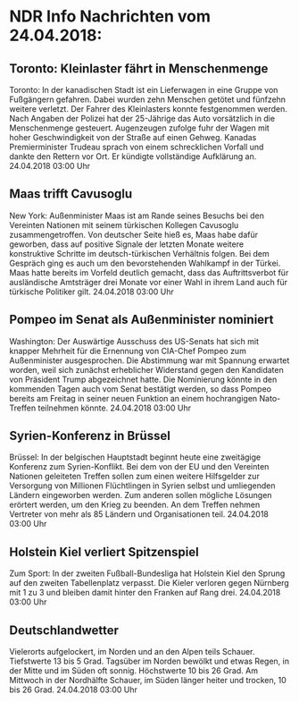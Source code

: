 # NDR Info Nachrichten vom 24.04.2018:


## Toronto: Kleinlaster fährt in Menschenmenge
Toronto: In der kanadischen Stadt ist ein Lieferwagen in eine Gruppe von Fußgängern gefahren. Dabei wurden zehn Menschen getötet und fünfzehn weitere verletzt. Der Fahrer des Kleinlasters konnte festgenommen werden. Nach Angaben der Polizei hat der 25-Jährige das Auto vorsätzlich in die Menschenmenge gesteuert. Augenzeugen zufolge fuhr der Wagen mit hoher Geschwindigkeit von der Straße auf einen Gehweg. Kanadas Premierminister Trudeau sprach von einem schrecklichen Vorfall und dankte den Rettern vor Ort. Er kündigte vollständige Aufklärung an. 24.04.2018 03:00 Uhr 

## Maas trifft Cavusoglu
New York:    Außenminister Maas ist am Rande seines Besuchs bei den Vereinten Nationen mit seinem türkischen Kollegen Cavusoglu zusammengetroffen. Von deutscher Seite hieß es, Maas habe dafür geworben, dass auf positive Signale der letzten Monate weitere konstruktive Schritte im deutsch-türkischen Verhältnis folgen. Bei dem Gespräch ging es auch um den bevorstehenden Wahlkampf in der Türkei. Maas hatte bereits im Vorfeld deutlich gemacht, dass das Auftrittsverbot für ausländische Amtsträger drei Monate vor einer Wahl in ihrem Land auch für türkische Politiker gilt. 24.04.2018 03:00 Uhr 

## Pompeo im Senat als Außenminister nominiert
Washington: Der Auswärtige Ausschuss des US-Senats hat sich mit knapper Mehrheit für die Ernennung von CIA-Chef Pompeo zum Außenminister ausgesprochen. Die Abstimmung war mit Spannung erwartet worden, weil sich zunächst erheblicher Widerstand gegen den Kandidaten von Präsident Trump abgezeichnet hatte. Die Nominierung könnte in den kommenden Tagen auch vom Senat bestätigt werden, so dass Pompeo bereits am Freitag in seiner neuen Funktion an einem hochrangigen Nato-Treffen teilnehmen könnte. 24.04.2018 03:00 Uhr 

## Syrien-Konferenz in Brüssel
Brüssel: In der belgischen Hauptstadt beginnt heute eine zweitägige Konferenz zum Syrien-Konflikt. Bei dem von der EU und den Vereinten Nationen geleiteten Treffen sollen zum einen weitere Hilfsgelder zur Versorgung von Millionen Flüchtlingen in Syrien selbst und umliegenden Ländern eingeworben werden. Zum anderen sollen mögliche Lösungen erörtert werden, um den Krieg zu beenden. An dem Treffen nehmen Vertreter von mehr als 85 Ländern und Organisationen teil. 24.04.2018 03:00 Uhr 

## Holstein Kiel verliert Spitzenspiel
Zum Sport: In der zweiten Fußball-Bundesliga hat Holstein Kiel den Sprung auf den zweiten Tabellenplatz verpasst. Die Kieler verloren gegen Nürnberg mit 1 zu 3 und bleiben damit hinter den Franken auf Rang drei. 24.04.2018 03:00 Uhr 

## Deutschlandwetter
Vielerorts aufgelockert, im Norden und an den Alpen teils Schauer. Tiefstwerte 13 bis 5 Grad. Tagsüber im Norden bewölkt und etwas Regen, in der Mitte und im Süden oft sonnig. Höchstwerte 10  bis 26 Grad. Am Mittwoch in der Nordhälfte Schauer, im Süden länger heiter und trocken, 10 bis 26 Grad. 24.04.2018 03:00 Uhr 
